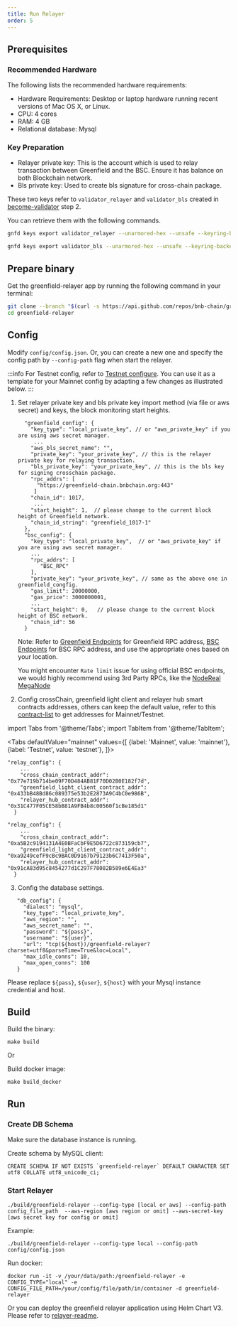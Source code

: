 ```yaml
---
title: Run Relayer
order: 5
---
```


## Prerequisites

### Recommended Hardware

The following lists the recommended hardware requirements:
- Hardware Requirements: Desktop or laptop hardware running recent versions of Mac OS X, or Linux.
- CPU: 4 cores
- RAM: 4 GB
- Relational database: Mysql

### Key Preparation
- Relayer private key: This is the account which is used to relay transaction between Greenfield and the BSC. Ensure it has balance on both Blockchain network.
- Bls private key: Used to create bls signature for cross-chain package.

These two keys refer to `validator_relayer` and `validator_bls` created in [become-validator](../run-node/become-validator.md) step 2.

You can retrieve them with the following commands.
```bash
gnfd keys export validator_relayer --unarmored-hex --unsafe --keyring-backend test

gnfd keys export validator_bls --unarmored-hex --unsafe --keyring-backend test
```

## Prepare binary

Get the greenfield-relayer app by running the following command in your terminal:

```bash
git clone --branch "$(curl -s https://api.github.com/repos/bnb-chain/greenfield-relayer/releases/latest  | jq -r '.tag_name')" https://github.com/bnb-chain/greenfield-relayer.git
cd greenfield-relayer
```

## Config

Modify `config/config.json`. Or, you can create a new one and specify the config path by `--config-path` flag when start the relayer.

:::info
For Testnet config, refer to [Testnet configure](https://github.com/bnb-chain/bnb-chain-charts/blob/master/gnfd-relayer-testnet-values/values.yaml#L4). 
You can use it as a template for your Mainnet config by adapting a few changes as illustrated below.
:::


1. Set relayer private key and bls private key import method (via file or aws secret) and keys, the block monitoring start heights.
    ```
      "greenfield_config": {
        "key_type": "local_private_key", // or "aws_private_key" if you are using aws secret manager.
         ...
        "aws_bls_secret_name": "",
        "private_key": "your_private_key", // this is the relayer private key for relaying transaction.
        "bls_private_key": "your_private_key", // this is the bls key for signing crosschain package.
        "rpc_addrs": [
          "https://greenfield-chain.bnbchain.org:443"
         ]
        "chain_id": 1017,
         ...
        "start_height": 1,  // please change to the current block height of Greenfield network.
        "chain_id_string": "greenfield_1017-1"
      }, 
      "bsc_config": {
        "key_type": "local_private_key",  // or "aws_private_key" if you are using aws secret manager.
        ...
        "rpc_addrs": [
           "BSC_RPC"
        ],
        "private_key": "your_private_key", // same as the above one in greenfield_congfig.
        "gas_limit": 20000000,
        "gas_price": 3000000001,
        ...
        "start_height": 0,   // please change to the current block height of BSC network.
        "chain_id": 56
      }
    ```
   Note:
   Refer to [Greenfield Endpoints](../../../api/endpoints.md) for Greenfield RPC address,
   [BSC Endpoints](https://docs.bscscan.com/misc-tools-and-utilities/public-rpc-nodes) for BSC RPC address, and use the appropriate ones based on your location.
   
   You might encounter `Rate limit` issue for using official BSC endpoints, we would highly recommend using 3rd Party RPCs, like the [NodeReal MegaNode](https://nodereal.io/meganode)

2. Config crossChain, greenfield light client and relayer hub smart contracts addresses, others can keep the default value, refer to this 
   [contract-list](../../../tutorials/dapp/contract-list.md) to get addresses for Mainnet/Testnet.
   
import Tabs from '@theme/Tabs';
import TabItem from '@theme/TabItem';

   <Tabs
   defaultValue="mainnet"
   values={[
   {label: 'Mainnet', value: 'mainnet'},
   {label: 'Testnet', value: 'testnet'},
   ]}>
   <TabItem value="mainnet">

    "relay_config": {
        ... 
        "cross_chain_contract_addr": "0x77e719b714be09F70D484AB81F70D02B0E182f7d",
        "greenfield_light_client_contract_addr": "0x433bB48Bd86c089375e53b2E2873A9C4bC0e986B",
        "relayer_hub_contract_addr": "0x31C477F05CE58bB81A9FB4b8c00560f1cBe185d1"
      }

  </TabItem>
  <TabItem value="testnet">

    "relay_config": {
        ... 
        "cross_chain_contract_addr": "0xa5B2c9194131A4E0BFaCbF9E5D6722c873159cb7",
        "greenfield_light_client_contract_addr": "0xa9249cefF9cBc9BAC0D9167b79123b6C7413F50a",
        "relayer_hub_contract_addr": "0x91cA83d95c8454277d1C297F78082B589e6E4Ea3"
      }

  </TabItem>
</Tabs>



3. Config the database settings.
 ```
    "db_config": {
      "dialect": "mysql",
      "key_type": "local_private_key",
      "aws_region": "",
      "aws_secret_name": "",
      "password": "${pass}",
      "username": "${user}",
      "url": "tcp(${host})/greenfield-relayer?charset=utf8&parseTime=True&loc=Local",
      "max_idle_conns": 10,
      "max_open_conns": 100
    }
   ```
Please replace `${pass}`, `${user}`, `${host}` with your Mysql instance credential and host. 

## Build

Build the binary:

```shell script
make build
```

Or

Build docker image:

```shell script
make build_docker
```

## Run

### Create DB Schema
Make sure the database instance is running.

Create schema by MySQL client:

```shell
CREATE SCHEMA IF NOT EXISTS `greenfield-relayer` DEFAULT CHARACTER SET utf8 COLLATE utf8_unicode_ci;
```

### Start Relayer

```shell script
./build/greenfield-relayer --config-type [local or aws] --config-path config_file_path  --aws-region [aws region or omit] --aws-secret-key [aws secret key for config or omit]
```

Example:
```shell script
./build/greenfield-relayer --config-type local --config-path config/config.json
```

Run docker:
```shell script
docker run -it -v /your/data/path:/greenfield-relayer -e CONFIG_TYPE="local" -e CONFIG_FILE_PATH=/your/config/file/path/in/container -d greenfield-relayer
```

Or you can deploy the greenfield relayer application using Helm Chart V3. Please refer to [relayer-readme](https://github.com/bnb-chain/greenfield/blob/master/deployment/helm/relayer-readme.md).